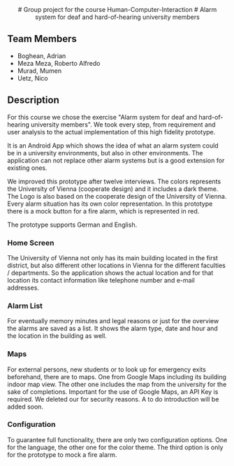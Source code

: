 <div style="text-align: center;">
# Group project for the course Human-Computer-Interaction
# Alarm system for deaf and hard-of-hearing university members
</div>

## Team Members
- Boghean, Adrian
- Meza Meza, Roberto Alfredo
- Murad, Mumen
- Uetz, Nico

## Description
For this course we chose the exercise "Alarm system for deaf and hard-of-hearing university members".
We took every step, from requirement and user analysis to the actual implementation of this high fidelity
prototype.

It is an Android App which shows the idea of what an alarm system could be in a university environments, but
also in other environments. The application can not replace other alarm systems but is a good extension for
existing ones.

We improved this prototype after twelve interviews. The colors represents the University of Vienna
(cooperate design) and it includes a dark theme. The Logo is also based on the cooperate design of the
University of Vienna. Every alarm situation has its own color representation. In this prototype there
is a mock button for a fire alarm, which is represented in red.

The prototype supports German and English.

### Home Screen
The University of Vienna not only has its main building located in the first district, but also different
other locations in Vienna for the different faculties / departments. So the application shows the actual
location and for that location its contact information like telephone number and e-mail addresses.


### Alarm List
For eventually memory minutes and legal reasons or just for the overview the alarms are saved as a list.
It shows the alarm type, date and hour and the location in the building as well.


### Maps
For external persons, new students or to look up for emergency exits beforehand, there are to
maps. One from Google Maps including its building indoor map view. The other one includes the
map from the university for the sake of completions. Important for the use of Google Maps, an
API Key is required. We deleted our for security reasons. A to do introduction will be added soon.


### Configuration
To guarantee full functionality, there are only two configuration options. One for the language, the
other one for the color theme. The third option is only for the prototype to mock a fire alarm.


<!--
## Readme - M4

* Gruppe:       18:00
* Team-Nr.:     312
* Projektthema: Alarmsystem für gehörlose Universitätsangehörige

### Implementierung

Framework:	    Android

API-Version:	API 28

Gerät(e), auf dem(denen) getestet wurde:

Hr. Meza Meza:
Pixel 4 - API 28 (Emulator)
Pixel 3 - API 30 (Emulator)
Pixel 2 - API 28 (Emulator)
Samsung A50 - API 30 

Hr. Murad:
Pixel 2 - API 30 (Emulator)
Samsung Note 9 

Hr. Uetz:
Pixel 2 - API 30 (Emulator)
Samsung S8+ - API 28

Hr. Boghean:
Pixel 2 - API 30 (Emulator)
OnePlus 5T - API 29

Externe Libraries und Frameworks:
AndroidPdfViewer (https://github.com/barteksc/AndroidPdfViewer)
Picasso (https://square.github.io/picasso)

Dauer der Entwicklung:

Hr. Meza Meza: ~2 Stunden (MS3: 25 Stunden und 30 Minuten)

Hr. Murad: ~2 Stunden (MS3: 23 Stunden und 35 Minuten)

Hr. Uetz: ~2 Stunden (MS3: 22 Stunden)

Hr. Boghean: ~1.5 Stunden (MS3: 24 Stunden)


Weitere Anmerkungen:
Dark Mode ist jetzt implementiert. Außerdem wurde die Schriftgröße der Titel
vergrößert. Buttongröße der Karten- und Sprachauswahl wurden ebenso vergrößert.
Weiters sind jetzt die Inhalte aller Fragments ins Englische übersetzt
worden. Die Sprache bleibt außerdem gespeichert und der / die Benutzer*in bekommt
ein Feedback beim Wechsel der Sprache.

Die Mock Button kann jetzt nur hintereinander ausgeführt werden, anstatt parallel.
Des Weiteren wurde die APK Größe von ca. 60 MB auf etwas weniger als 20 MB verringert.
Zusätzlich werden release APKs für vier gängigsten Architekuren unterstützt und es
gibt eine Universale APK.
-->